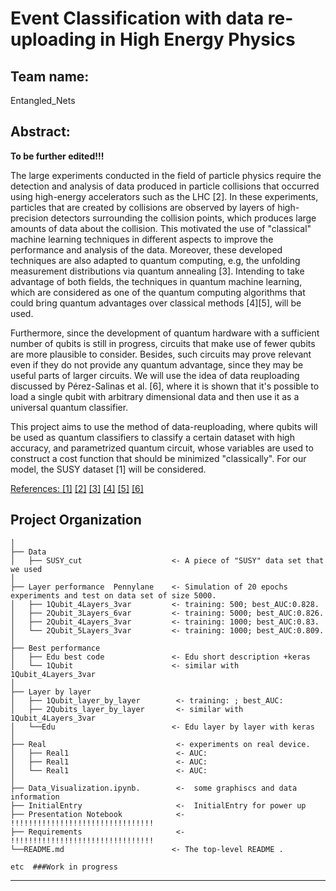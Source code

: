 # Event Classification with data re-uploading in High Energy Physics

## Team name: 

Entangled_Nets

## Abstract: 

**To be further edited!!!**

The large experiments conducted in the field of particle physics require the detection and analysis of data produced in particle collisions that occurred using high-energy accelerators such as the LHC [2]. In these experiments, particles that are created by collisions are observed by layers of high-precision detectors surrounding the collision points, which produces large amounts of data about the collision. This motivated the use of "classical" machine learning techniques in different aspects to improve the performance and analysis of the data. Moreover, these developed techniques are also adapted to quantum computing, e.g, the unfolding measurement distributions via quantum annealing [3]. Intending to take advantage of both fields, the techniques in quantum machine learning, which are considered as one of the quantum computing algorithms that could bring quantum advantages over classical methods [4][5], will be used.

Furthermore, since the development of quantum hardware with a sufficient number of qubits is still in progress, circuits that make use of fewer qubits are more plausible to consider. Besides, such circuits may prove relevant even if they do not provide any quantum advantage, since they may be useful parts of larger circuits. We will use the idea of data reuploading discussed by Pérez-Salinas et al. [6], where it is shown that it's possible to load a single qubit with arbitrary dimensional data and then use it as a universal quantum classifier.

This project aims to use the method of data-reuploading, where qubits will be used as quantum classifiers to classify a certain dataset with high accuracy, and parametrized quantum circuit, whose variables are used to construct a cost function that should be minimized "classically". For our model, the SUSY dataset [1] will be considered.

[References: ](https://github.com/VoicuTomut/Event-Classification-with-data-reuploading-in-High-Energy-Physics/blob/main/Documentation/Abstract_references.md) [[1]](https://archive.ics.uci.edu/ml/datasets/SUSY#)  [[2]](https://arxiv.org/abs/2002.09935)  [[3]](https://link.springer.com/article/10.1007/JHEP11(2019)128)  [[4]](https://quantum-journal.org/papers/q-2018-08-06-79/#)  [[5]](https://arxiv.org/abs/2005.08582)  [[6]](https://arxiv.org/abs/1907.02085)

Project Organization
------------

    │
    ├── Data 
    │   ├── SUSY_cut                    <- A piece of "SUSY" data set that we used
    │
    ├── Layer performance  Pennylane    <- Simulation of 20 epochs experiments and test on data set of size 5000.
    │   ├── 1Qubit_4Layers_3var         <- training: 500; best_AUC:0.828.
    │   ├── 2Qubit_3Layers_6var         <- training: 5000; best_AUC:0.826.
    │   ├── 2Qubit_4Layers_3var         <- training: 1000; best_AUC:0.83.
    │   └── 2Qubit_5Layers_3var         <- training: 1000; best_AUC:0.809.
    │
    ├── Best performance                        
    │   ├── Edu best code               <- Edu short description +keras
    │   └── 1Qubit                      <- similar with 1Qubit_4Layers_3var 
    │
    ├── Layer by layer                        
    │   ├── 1Qubit_layer_by_layer        <- training: ; best_AUC:
    │   ├── 2Qubits_layer_by_layer       <- similar with 1Qubit_4Layers_3var 
    │   └──Edu                          <- Edu layer by layer with keras
    │
    ├── Real                             <- experiments on real device.
    │   ├── Real1                        <- AUC:
    │   ├── Real1                        <- AUC:
    │   └── Real1                        <- AUC:
    │
    ├── Data_Visualization.ipynb.        <-  some graphiscs and data information
    ├── InitialEntry                     <-  InitialEntry for power up
    ├── Presentation Notebook            <-  !!!!!!!!!!!!!!!!!!!!!!!!!!!!!!!!
    ├── Requirements                     <-  !!!!!!!!!!!!!!!!!!!!!!!!!!!!!!!!
    └──README.md                        <- The top-level README .
    
    etc  ###Work in progress

--------

